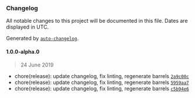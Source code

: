 ### Changelog

All notable changes to this project will be documented in this file. Dates are displayed in UTC.

Generated by [`auto-changelog`](https://github.com/CookPete/auto-changelog).

#### 1.0.0-alpha.0

> 24 June 2019

- chore(release): update changelog, fix linting, regenerate barrels [`2a9c00c`](https://github.com/nosachamos/formalize/commit/2a9c00c310e7ba57b2b029e3274e7da0301a606e)
- chore(release): update changelog, fix linting, regenerate barrels [`5959aa7`](https://github.com/nosachamos/formalize/commit/5959aa741f03856e75540a835f3e0b342d89853d)
- chore(release): update changelog, fix linting, regenerate barrels [`c5b94e6`](https://github.com/nosachamos/formalize/commit/c5b94e64d208ec18b22371f5e535c1e199b11227)
